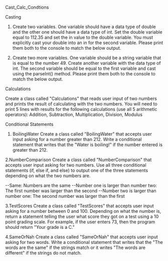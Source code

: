 Cast_Calc_Condtions

Casting
1. Create two variables. One variable should have a data type of double and the other one should have a data type of int. Set the double variable equal to 112.35 and set the in value to the double variable. You must explicitly cast your double into an in for the second variable. Please print them both to the console to match the below output.

2. Create two more variables. One variable should be a string variable that is equal to the number 49. Create another variable with the data type of int. The second variable should be equal to the first variable and cast using the parseInt() method. Please print them both to the console to match the below output.

Calculations

Create a class called "Calculations" that reads user input of two numbers and prints the result of calculating with the two numbers. You will need to print 5 lines with results for the following calculations (use all 5 arithmetic operators): Addition, Subtraction, Multiplication, Division, Modulus

Conditional Statements
1. BoilingWater
Create a class called "BoilingWater" that accepts user input asking for a number greater than 212. Write a conditional statement that writes that the "Water is boiling!" if the number entered is greater than 212.

2.NumberComparison
Create a class called "NumberComparison" that accepts user input asking for two numbers. Use all three conditional statements (if, else if, and else) to output one of the three statements depending on what the two numbers are. 

--Same: Numbers are the same
--Number one is larger than number two: The first number was larger than the second
--Number two is larger than number one: The second number was larger than the first

3.TestScores
Create a class called "TestScores" that accepts user input asking for a number between 0 and 100. Depending on what the number is, return a statement telling the user what score they got on a test using a 10 point grading scale. For example, if the user enters 73, then the program should return "Your grade is a C."

4.SameOrNah
Create a class called "SameOrNah" that accepts user input asking for two words. Write a conditional statement that writes that the "The words are the same" if the strings match or it writes "The words are different" if the strings do not match.


